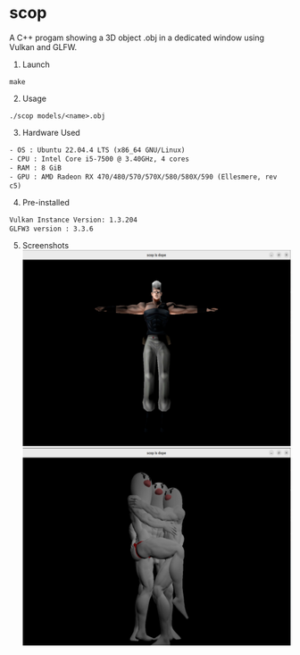 # scop
A C++ progam showing a 3D object <file>.obj in a dedicated window using Vulkan and GLFW.

1) Launch
```
make
```

2) Usage
```
./scop models/<name>.obj
```

3) Hardware Used
```
- OS : Ubuntu 22.04.4 LTS (x86_64 GNU/Linux)
- CPU : Intel Core i5-7500 @ 3.40GHz, 4 cores
- RAM : 8 GiB
- GPU : AMD Radeon RX 470/480/570/570X/580/580X/590 (Ellesmere, rev c5)
```

4) Pre-installed
```
Vulkan Instance Version: 1.3.204
GLFW3 version : 3.3.6
```

5) Screenshots
![Capture 1 ](screenshots/scop_polnareff.png)
![Capture 2](screenshots/scop_dugtrio.png)